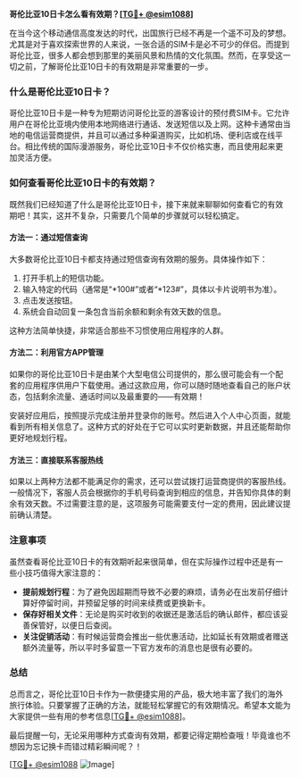 **哥伦比亚10日卡怎么看有效期？[[TG💪+ @esim1088](https://t.me/s/esim1088)]**

在当今这个移动通信高度发达的时代，出国旅行已经不再是一个遥不可及的梦想。尤其是对于喜欢探索世界的人来说，一张合适的SIM卡是必不可少的伴侣。而提到哥伦比亚，很多人都会想到那里的美丽风景和热情的文化氛围。然而，在享受这一切之前，了解哥伦比亚10日卡的有效期是非常重要的一步。

### 什么是哥伦比亚10日卡？

哥伦比亚10日卡是一种专为短期访问哥伦比亚的游客设计的预付费SIM卡。它允许用户在哥伦比亚境内使用本地网络进行通话、发送短信以及上网。这种卡通常由当地的电信运营商提供，并且可以通过多种渠道购买，比如机场、便利店或在线平台。相比传统的国际漫游服务，哥伦比亚10日卡不仅价格实惠，而且使用起来更加灵活方便。

### 如何查看哥伦比亚10日卡的有效期？

既然我们已经知道了什么是哥伦比亚10日卡，接下来就来聊聊如何查看它的有效期吧！其实，这并不复杂，只需要几个简单的步骤就可以轻松搞定。

#### 方法一：通过短信查询

大多数哥伦比亚10日卡都支持通过短信查询有效期的服务。具体操作如下：

1. 打开手机上的短信功能。
2. 输入特定的代码（通常是“*100#”或者“*123#”，具体以卡片说明书为准）。
3. 点击发送按钮。
4. 系统会自动回复一条包含当前余额和剩余有效天数的信息。

这种方法简单快捷，非常适合那些不习惯使用应用程序的人群。

#### 方法二：利用官方APP管理

如果你的哥伦比亚10日卡是由某个大型电信公司提供的，那么很可能会有一个配套的应用程序供用户下载使用。通过这款应用，你可以随时随地查看自己的账户状态，包括剩余流量、通话时间以及最重要的——有效期！

安装好应用后，按照提示完成注册并登录你的账号。然后进入个人中心页面，就能看到所有相关信息了。这种方式的好处在于它可以实时更新数据，并且还能帮助你更好地规划行程。

#### 方法三：直接联系客服热线

如果以上两种方法都不能满足你的需求，还可以尝试拨打运营商提供的客服热线。一般情况下，客服人员会根据你的手机号码查询到相应的信息，并告知你具体的剩余有效天数。不过需要注意的是，这项服务可能需要支付一定的费用，因此建议提前确认清楚。

### 注意事项

虽然查看哥伦比亚10日卡的有效期听起来很简单，但在实际操作过程中还是有一些小技巧值得大家注意的：

- **提前规划行程**：为了避免因超期而导致不必要的麻烦，请务必在出发前仔细计算好停留时间，并预留足够的时间来续费或更换新卡。
- **保存好相关文件**：无论是购买时收到的收据还是激活后的确认邮件，都应该妥善保管好，以便日后查阅。
- **关注促销活动**：有时候运营商会推出一些优惠活动，比如延长有效期或者赠送额外流量等，所以平时多留意一下官方发布的消息也是很有必要的。

### 总结

总而言之，哥伦比亚10日卡作为一款便捷实用的产品，极大地丰富了我们的海外旅行体验。只要掌握了正确的方法，就能轻松掌握它的有效期情况。希望本文能为大家提供一些有用的参考信息[[TG💪+ @esim1088](https://t.me/s/esim1088)]。

最后提醒一句，无论采用哪种方式查询有效期，都要记得定期检查哦！毕竟谁也不想因为忘记换卡而错过精彩瞬间呢？！

[[TG💪+ @esim1088](https://t.me/s/esim1088) ![Image](https://i.postimg.cc/4NQfJmqS/Snipaste-2025-05-13-00-14-12.png)]